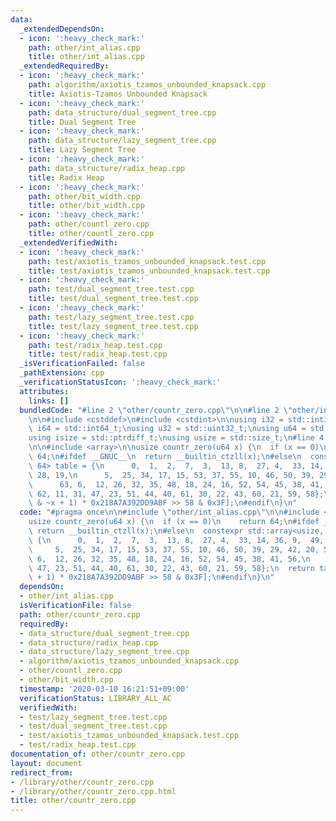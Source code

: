 ```yaml
---
data:
  _extendedDependsOn:
  - icon: ':heavy_check_mark:'
    path: other/int_alias.cpp
    title: other/int_alias.cpp
  _extendedRequiredBy:
  - icon: ':heavy_check_mark:'
    path: algorithm/axiotis_tzamos_unbounded_knapsack.cpp
    title: Axiotis-Tzamos Unbounded Knapsack
  - icon: ':heavy_check_mark:'
    path: data_structure/dual_segment_tree.cpp
    title: Dual Segment Tree
  - icon: ':heavy_check_mark:'
    path: data_structure/lazy_segment_tree.cpp
    title: Lazy Segment Tree
  - icon: ':heavy_check_mark:'
    path: data_structure/radix_heap.cpp
    title: Radix Heap
  - icon: ':heavy_check_mark:'
    path: other/bit_width.cpp
    title: other/bit_width.cpp
  - icon: ':heavy_check_mark:'
    path: other/countl_zero.cpp
    title: other/countl_zero.cpp
  _extendedVerifiedWith:
  - icon: ':heavy_check_mark:'
    path: test/axiotis_tzamos_unbounded_knapsack.test.cpp
    title: test/axiotis_tzamos_unbounded_knapsack.test.cpp
  - icon: ':heavy_check_mark:'
    path: test/dual_segment_tree.test.cpp
    title: test/dual_segment_tree.test.cpp
  - icon: ':heavy_check_mark:'
    path: test/lazy_segment_tree.test.cpp
    title: test/lazy_segment_tree.test.cpp
  - icon: ':heavy_check_mark:'
    path: test/radix_heap.test.cpp
    title: test/radix_heap.test.cpp
  _isVerificationFailed: false
  _pathExtension: cpp
  _verificationStatusIcon: ':heavy_check_mark:'
  attributes:
    links: []
  bundledCode: "#line 2 \"other/countr_zero.cpp\"\n\n#line 2 \"other/int_alias.cpp\"\
    \n\n#include <cstddef>\n#include <cstdint>\n\nusing i32 = std::int32_t;\nusing\
    \ i64 = std::int64_t;\nusing u32 = std::uint32_t;\nusing u64 = std::uint64_t;\n\
    using isize = std::ptrdiff_t;\nusing usize = std::size_t;\n#line 4 \"other/countr_zero.cpp\"\
    \n\n#include <array>\n\nusize countr_zero(u64 x) {\n  if (x == 0)\n    return\
    \ 64;\n#ifdef __GNUC__\n  return __builtin_ctzll(x);\n#else\n  constexpr std::array<usize,\
    \ 64> table = {\n      0,  1,  2,  7,  3,  13, 8,  27, 4,  33, 14, 36, 9,  49,\
    \ 28, 19,\n      5,  25, 34, 17, 15, 53, 37, 55, 10, 46, 50, 39, 29, 42, 20, 57,\n\
    \      63, 6,  12, 26, 32, 35, 48, 18, 24, 16, 52, 54, 45, 38, 41, 56,\n     \
    \ 62, 11, 31, 47, 23, 51, 44, 40, 61, 30, 22, 43, 60, 21, 59, 58};\n  return table[(x\
    \ & ~x + 1) * 0x218A7A392DD9ABF >> 58 & 0x3F];\n#endif\n}\n"
  code: "#pragma once\n\n#include \"other/int_alias.cpp\"\n\n#include <array>\n\n\
    usize countr_zero(u64 x) {\n  if (x == 0)\n    return 64;\n#ifdef __GNUC__\n \
    \ return __builtin_ctzll(x);\n#else\n  constexpr std::array<usize, 64> table =\
    \ {\n      0,  1,  2,  7,  3,  13, 8,  27, 4,  33, 14, 36, 9,  49, 28, 19,\n \
    \     5,  25, 34, 17, 15, 53, 37, 55, 10, 46, 50, 39, 29, 42, 20, 57,\n      63,\
    \ 6,  12, 26, 32, 35, 48, 18, 24, 16, 52, 54, 45, 38, 41, 56,\n      62, 11, 31,\
    \ 47, 23, 51, 44, 40, 61, 30, 22, 43, 60, 21, 59, 58};\n  return table[(x & ~x\
    \ + 1) * 0x218A7A392DD9ABF >> 58 & 0x3F];\n#endif\n}\n"
  dependsOn:
  - other/int_alias.cpp
  isVerificationFile: false
  path: other/countr_zero.cpp
  requiredBy:
  - data_structure/dual_segment_tree.cpp
  - data_structure/radix_heap.cpp
  - data_structure/lazy_segment_tree.cpp
  - algorithm/axiotis_tzamos_unbounded_knapsack.cpp
  - other/countl_zero.cpp
  - other/bit_width.cpp
  timestamp: '2020-03-10 16:21:51+09:00'
  verificationStatus: LIBRARY_ALL_AC
  verifiedWith:
  - test/lazy_segment_tree.test.cpp
  - test/dual_segment_tree.test.cpp
  - test/axiotis_tzamos_unbounded_knapsack.test.cpp
  - test/radix_heap.test.cpp
documentation_of: other/countr_zero.cpp
layout: document
redirect_from:
- /library/other/countr_zero.cpp
- /library/other/countr_zero.cpp.html
title: other/countr_zero.cpp
---
```

